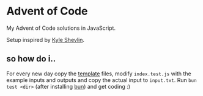 # Advent of Code

My Advent of Code solutions in JavaScript.

Setup inspired by [Kyle Shevlin](https://github.com/kyleshevlin/advent-of-code-2022).

## so how do i..

For every new day copy the [template](https://github.com/brw/Advent-of-Code/tree/main/src/template) files, modify `index.test.js` with the example inputs and outputs and copy the actual input to `input.txt`. Run `bun test <dir>` (after installing [bun](https://bun.sh)) and get coding :)
